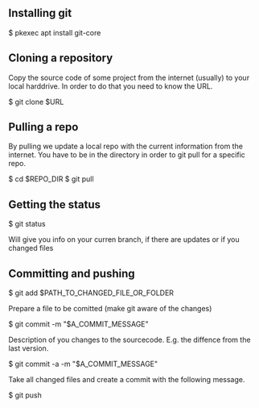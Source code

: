 
## Installing git

  $ pkexec apt install git-core

## Cloning a repository

Copy the source code of some project from the internet (usually) to your local harddrive.
In order to do that you need to know the URL.

  $ git clone $URL

## Pulling a repo

By pulling we update a local repo with the current information from the internet.
You have to be in the directory in order to git pull for a specific repo.

  $ cd $REPO_DIR
  $ git pull

## Getting the status

  $ git status

Will give you info on your curren branch, if there are updates or if you changed files

## Committing and pushing

  $ git add $PATH_TO_CHANGED_FILE_OR_FOLDER

Prepare a file to be comitted (make git aware of the changes)

  $ git commit -m "$A_COMMIT_MESSAGE"

Description of you changes to the sourcecode. E.g. the diffence from the last version.

  $ git commit -a -m "$A_COMMIT_MESSAGE"

Take all changed files and create a commit with the following message.

  $ git push